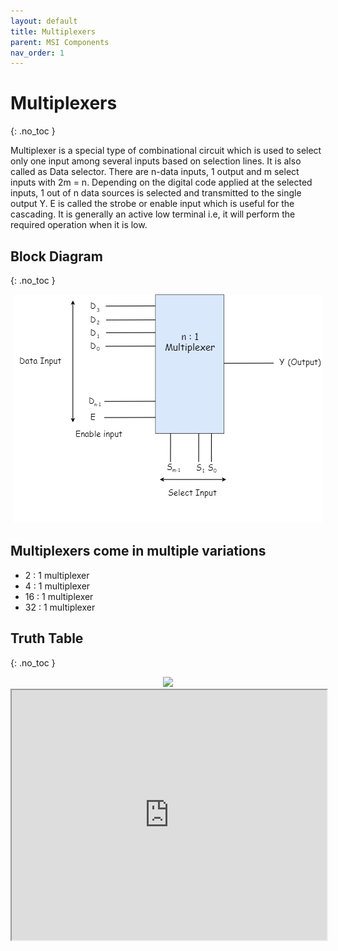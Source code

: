 ```yaml
---
layout: default
title: Multiplexers
parent: MSI Components
nav_order: 1
---
```


# Multiplexers
{: .no_toc }

Multiplexer is a special type of combinational circuit which is used to select only one input among several inputs based on selection lines. It is also called as Data selector.
There are n-data inputs, 1 output and m select inputs with 2m = n. 
Depending on the digital code applied at the selected inputs, 1 out of n data sources is selected and transmitted to the single output Y. 
E is called the strobe or enable input which is useful for the cascading. It is generally an active low terminal i.e, it will perform the required operation when it is low.


## Block Diagram
{: .no_toc }

<div style="text-align:center"><img src="../../assets/images/n_onemultiplexer_blockdiagram.png" /></div>



## Multiplexers come in multiple variations
   
* 2 : 1 multiplexer
* 4 : 1 multiplexer
* 16 : 1 multiplexer
* 32 : 1 multiplexer

## Truth Table
{: .no_toc }

<div style="text-align:center"><img src="../../assets/images/two_onemultiplexer_truthtable.jpg" /></div>



<iframe width="100%" height="400px" src="https://circuitverse.org/simulator/embed/746" id="projectPreview" scrolling="no" webkitAllowFullScreen mozAllowFullScreen allowFullScreen> </iframe>

